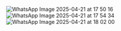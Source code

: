 ![WhatsApp Image 2025-04-21 at 17 50 16](https://github.com/user-attachments/assets/211997cd-ccb4-4cf5-997a-527dffbff3b4)
![WhatsApp Image 2025-04-21 at 17 54 34](https://github.com/user-attachments/assets/4d84f961-64a6-4c01-a903-f23295cef266)
![WhatsApp Image 2025-04-21 at 18 02 00](https://github.com/user-attachments/assets/431f0984-4948-441e-8249-89d69ec4a4eb)

